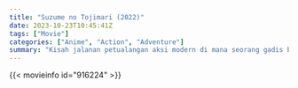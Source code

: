 ```yaml
---
title: "Suzume no Tojimari (2022)"
date: 2023-10-23T10:45:41Z
tags: ["Movie"]
categories: ["Anime", "Action", "Adventure"]
summary: "Kisah jalanan petualangan aksi modern di mana seorang gadis berusia 17 tahun bernama Suzume membantu seorang pemuda misterius menutup pintu dari sisi lain yang menimbulkan bencana di seluruh Jepang."
---
```


<mux-player stream-type="on-demand"
src="https://kp3d-my.sharepoint.com/personal/ryoo_kp3d_onmicrosoft_com/_layouts/15/download.aspx?share=EWDRPt9rKKJAvoa8dr8Y_6wB2S1d0kfAxahs566Wuy6QqA" prefer-playback="mse" controls>

</mux-player>


{{< movieinfo id="916224" >}}

<script src="https://cdn.jsdelivr.net/npm/@mux/mux-player"></script>

<script type="application/ld+json ">
{
"@context": "https://schema.org/",
"@type": "VideoObject",
"name": "Suzume no Tojimari (2022)",
"contentUrl": "https://stream.mux.com/UYUUEU100921SkhyZ1zZfeZy54OXtVLV6W01jgub00REbQ.m3u8",
"thumbnailUrl": "https://www.themoviedb.org/t/p/original/lrACtADbyOCEK2K3gU7ZL5LYXR6.jpg?width=314&fit_mode=preserve&time=25",
"uploadDate": "2023-10-23T10:45:41Z",
}

</script>